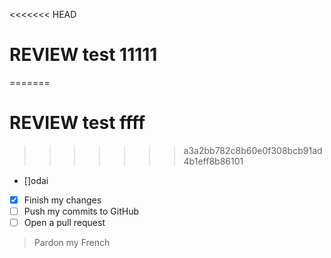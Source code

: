 <<<<<<< HEAD
# REVIEW test 11111
=======
# REVIEW test  ffff
>>>>>>> a3a2bb782c8b60e0f308bcb91ad4b1eff8b86101



- []odai


- [x] Finish my changes
- [ ] Push my commits to GitHub
- [ ] Open a pull request

> Pardon my French
